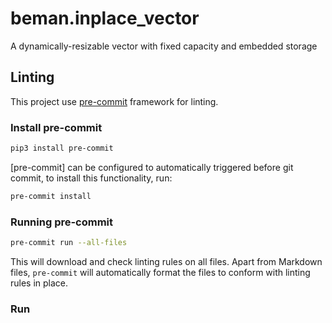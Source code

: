 <!--
SPDX-License-Identifier: <SPDX License Expression>
-->

# beman.inplace\_vector

A dynamically-resizable vector with fixed capacity and embedded storage

## Linting

This project use [pre-commit](https://pre-commit.com/) framework for linting.

### Install pre-commit

```bash
pip3 install pre-commit
```

[pre-commit] can be configured to automatically triggered before git commit,
to install this functionality, run:

```bash
pre-commit install
```

### Running pre-commit

```bash
pre-commit run --all-files
```

This will download and check linting rules on all files.
Apart from Markdown files, 
`pre-commit` will automatically format the files 
to conform with linting rules in place.

### Run
